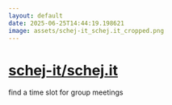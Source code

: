 ```yaml
---
layout: default
date: 2025-06-25T14:44:19.198621
image: assets/schej-it_schej.it_cropped.png
---
```


# [schej-it/schej.it](https://github.com/schej-it/schej.it)

find a time slot for group meetings
